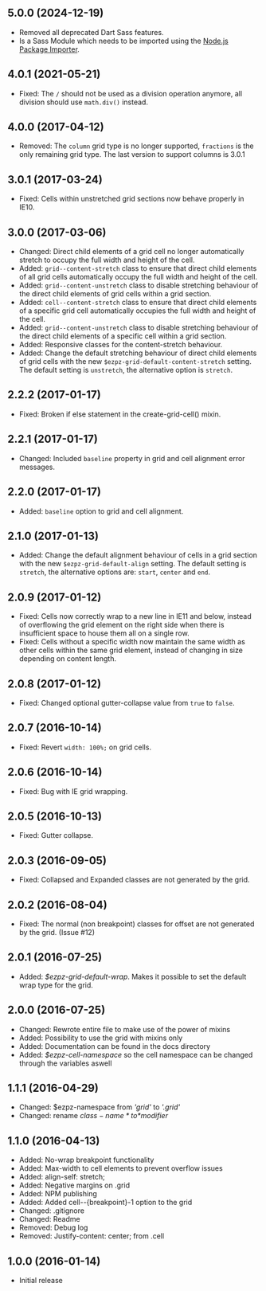 ## 5.0.0 (2024-12-19)
- Removed all deprecated Dart Sass features.
- Is a Sass Module which needs to be imported using the [Node.js Package Importer](https://sass-lang.com/documentation/at-rules/use/#node-js-package-importer).

## 4.0.1 (2021-05-21)
- Fixed: The `/` should not be used as a division operation anymore, all division should use `math.div()` instead.

## 4.0.0 (2017-04-12)
- Removed: The `column` grid type is no longer supported, `fractions` is the only remaining grid type. The last version to support columns is 3.0.1

## 3.0.1 (2017-03-24)
- Fixed: Cells within unstretched grid sections now behave properly in IE10.

## 3.0.0 (2017-03-06)
- Changed: Direct child elements of a grid cell no longer automatically stretch to occupy the full width and height of the cell.
- Added: `grid--content-stretch` class to ensure that direct child elements of all grid cells automatically occupy the full width and height of the cell.
- Added: `grid--content-unstretch` class to disable stretching behaviour of the direct child elements of grid cells within a grid section.
- Added: `cell--content-stretch` class to ensure that direct child elements of a specific grid cell automatically occupies the full width and height of the cell.
- Added: `grid--content-unstretch` class to disable stretching behaviour of the direct child elements of a specific cell within a grid section.
- Added: Responsive classes for the content-stretch behaviour.
- Added: Change the default stretching behaviour of direct child elements of grid cells with the new `$ezpz-grid-default-content-stretch` setting. The default setting is `unstretch`, the alternative option is `stretch`.

## 2.2.2 (2017-01-17)
- Fixed: Broken if else statement in the create-grid-cell() mixin.

## 2.2.1 (2017-01-17)
- Changed: Included `baseline` property in grid and cell alignment error messages.

## 2.2.0 (2017-01-17)
- Added: `baseline` option to grid and cell alignment.

## 2.1.0 (2017-01-13)
- Added: Change the default alignment behaviour of cells in a grid section with the new `$ezpz-grid-default-align` setting. The default setting is `stretch`, the alternative options are: `start`, `center` and `end`.

## 2.0.9 (2017-01-12)
- Fixed: Cells now correctly wrap to a new line in IE11 and below, instead of overflowing the grid element on the right side when there is insufficient space to house them all on a single row.
- Fixed: Cells without a specific width now maintain the same width as other cells within the same grid element, instead of changing in size depending on content length.

## 2.0.8 (2017-01-12)
- Fixed: Changed optional gutter-collapse value from `true` to `false`.

## 2.0.7 (2016-10-14)
- Fixed: Revert `width: 100%;` on grid cells.

## 2.0.6 (2016-10-14)
- Fixed: Bug with IE grid wrapping.

## 2.0.5 (2016-10-13)
- Fixed: Gutter collapse.

## 2.0.3 (2016-09-05)
- Fixed: Collapsed and Expanded classes are not generated by the grid.

## 2.0.2 (2016-08-04)
- Fixed: The normal (non breakpoint) classes for offset are not generated by the grid. (Issue #12)

## 2.0.1 (2016-07-25)
- Added: *$ezpz-grid-default-wrap*. Makes it possible to set the default wrap type for the grid.

## 2.0.0 (2016-07-25)
- Changed: Rewrote entire file to make use of the power of mixins
- Added: Possibility to use the grid with mixins only
- Added: Documentation can be found in the docs directory
- Added: *$ezpz-cell-namespace* so the cell namespace can be changed through the variables aswell

## 1.1.1 (2016-04-29)
- Changed: $ezpz-namespace from *'grid'* to *'.grid'*
- Changed: rename *$class-name* to *$modifier*

## 1.1.0 (2016-04-13)
- Added: No-wrap breakpoint functionality
- Added: Max-width to cell elements to prevent overflow issues
- Added: align-self: stretch;
- Added: Negative margins on .grid
- Added: NPM publishing
- Added: Added cell--{breakpoint}-1 option to the grid
- Changed: .gitignore
- Changed: Readme
- Removed: Debug log
- Removed: Justify-content: center; from .cell

## 1.0.0 (2016-01-14)
- Initial release
